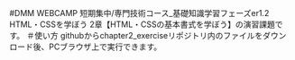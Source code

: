 #DMM WEBCAMP 短期集中/専門技術コース_基礎知識学習フェーズer1.2
HTML・CSSを学ぼう 2章【HTML・CSSの基本書式を学ぼう】の演習課題です。
＃使い方
githubからchapter2_exerciseリポジトリ内のファイルをダウンロード後、PCブラウザ上で実行できます。